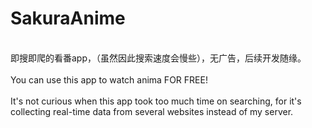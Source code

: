# SakuraAnime
<br>即搜即爬的看番app，（虽然因此搜索速度会慢些），无广告，后续开发随缘。<br>
<br>You can use this app to watch anima FOR FREE!<br/>
<br>It's not curious when this app took too much time on searching, for it's collecting real-time data from several websites instead of my server.</br> 

